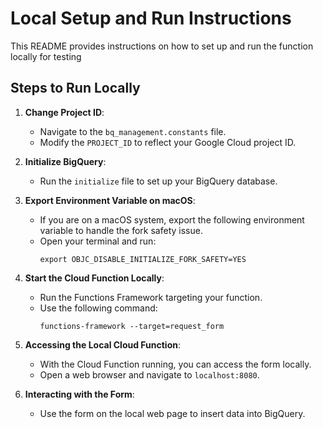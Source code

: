 # Local Setup and Run Instructions

This README provides instructions on how to set up and run the function locally for testing

## Steps to Run Locally

1. **Change Project ID**:
    - Navigate to the `bq_management.constants` file.
    - Modify the `PROJECT_ID` to reflect your Google Cloud project ID.

2. **Initialize BigQuery**:
    - Run the `initialize` file to set up your BigQuery database.

3. **Export Environment Variable on macOS**:
    - If you are on a macOS system, export the following environment variable to handle the fork safety issue.
    - Open your terminal and run:
      ```
      export OBJC_DISABLE_INITIALIZE_FORK_SAFETY=YES
      ```

4. **Start the Cloud Function Locally**:
    - Run the Functions Framework targeting your function.
    - Use the following command:
      ```
      functions-framework --target=request_form
      ```

5. **Accessing the Local Cloud Function**:
    - With the Cloud Function running, you can access the form locally.
    - Open a web browser and navigate to `localhost:8080`.

6. **Interacting with the Form**:
    - Use the form on the local web page to insert data into BigQuery.

